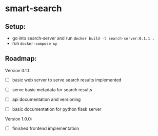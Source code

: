 # smart-search

## Setup:
- go into search-server and run ```docker build -t search-server:0.1.1 .```
- run ```docker-compose up```



## Roadmap:

Version 0.1.1:
- [ ] basic web server to serve search results implemented
- [ ] serve basic metadata for search results
- [ ] api documentation and versioning
- [ ] basic documentation for python flask server


Version 1.0.0:
- [ ] finished frontend implementation
